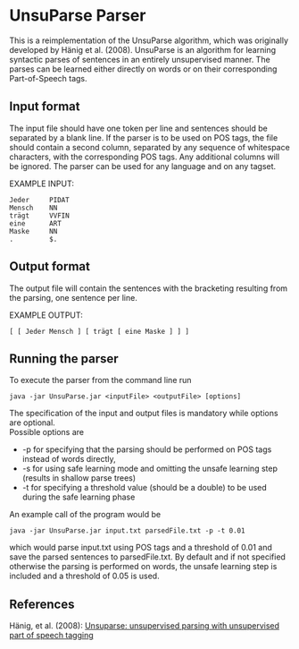 # UnsuParse Parser

This is a reimplementation of the UnsuParse algorithm, which was originally developed by Hänig et al. (2008). 
UnsuParse is an algorithm for learning syntactic parses of sentences in an entirely unsupervised manner. 
The parses can be learned either directly on words or on their corresponding Part-of-Speech tags.

## Input format

The input file should have one token per line and sentences should be separated by a blank line. 
If the parser is to be used on POS tags, the file should contain a second column, separated by any sequence of 
whitespace characters, with the corresponding POS tags. Any additional columns will be ignored. 
The parser can be used for any language and on any tagset.  

EXAMPLE INPUT:  
```
Jeder     PIDAT  
Mensch    NN  
trägt     VVFIN  
eine      ART  
Maske     NN  
.         $. 
```

## Output format

The output file will contain the sentences with the bracketing resulting from the parsing, one sentence per line.  

EXAMPLE OUTPUT:  
```
[ [ Jeder Mensch ] [ trägt [ eine Maske ] ] ]
```

## Running the parser

To execute the parser from the command line run
```
java -jar UnsuParse.jar <inputFile> <outputFile> [options]
```

The specification of the input and output files is mandatory while options are
optional.  
Possible options are
* -p for specifying that the parsing should be performed on POS tags instead of words directly,
* -s for using safe learning mode and omitting the unsafe learning step (results in shallow parse trees)
* -t <threshold> for specifying a threshold value (should be a double) to be used during the safe learning phase

An example call of the program would be
```
java -jar UnsuParse.jar input.txt parsedFile.txt -p -t 0.01
```
which would parse input.txt using POS tags and a threshold of 0.01 and save the parsed sentences to parsedFile.txt.
By default and if not specified otherwise the parsing is performed on words, the unsafe learning step is included and a threshold of 0.05 is used.

## References

Hänig, et al. (2008): [Unsuparse: unsupervised parsing with unsupervised part of speech tagging](http://asv.informatik.uni-leipzig.de/publication/file/132/lrec_unsuparse.pdf)


